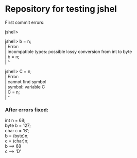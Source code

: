 # Repository for testing jshel

First commit errors:

jshell>  

jshell> b = n;  
|  Error:  
|  incompatible types: possible lossy conversion from int to byte  
|  b = n;  
|      ^  

jshell> C = n;  
|  Error:  
|  cannot find symbol  
|    symbol:   variable C  
|  C = n;  
|  ^  

### After errors fixed:
int n = 68;  
byte b = 127;  
char c = 'B';  
b = (byte)n;  
c = (char)n;  
b ==> 68  
c ==> 'D'  

